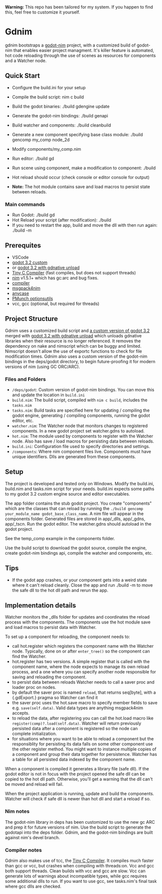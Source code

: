 **Warning:** This repo has been tailored for my system. If you happen to find this,
feel free to customize it yourself.

# Gdnim #
gdnim bootstraps a [godot-nim](https://github.com/pragmagic/godot-nim) project,
with a customized build of godot-nim that enables easier project managment. It's
killer feature is automated, hot code reloading through the use of scenes as
resources for components and a Watcher node.

## Quick Start ##
 - Configure the build.ini for your setup
 - Compile the build script: nim c build
 - Build the godot binaries: ./build gdengine update
 - Generate the godot-nim bindings: ./build genapi
 - Build watcher and components: ./build cleanbuild

 - Generate a new component specifying base class module: ./build gencomp my_comp node_2d
 - Modify components/my_comp.nim
 - Run editor: ./build gd
 - Run scene using component, make a modification to component: ./build
 - Hot reload should occur (check console or editor console for output)
 - **Note:** The hot module contains save and load macros to persist state between reloads.

### Main commands ###
 - Run Godot: ./build gd
 - Hot Reload your script (after modification): ./build
 - If you need to restart the app, build and move the dll with then run again: ./build -m

## Prerequites ##
  - VSCode
  - [godot 3.2 custom](https://github.com/geekrelief/godot/tree/3.2_gdnative_unload)
  - or [godot 3.2 with gdnative unload](https://github.com/geekrelief/godot/tree/3.2_gdnative_unload)
  - [Tiny C Compiler](https://github.com/mirror/tinycc) (fast compiles, but does not support threads)
  - [nim](https://github.com/nim-lang/Nim) v1.5.1+ which has gc:arc and bug fixes.
  - [compiler](https://nimble.directory/pkg/compiler)
  - [msgpack4nim](https://nimble.directory/pkg/msgpack4nim)
  - [anycase](https://nimble.directory/pkg/anycase)
  - [PMunch optionsutils](https://github.com/PMunch/nim-optionsutils)
  - vcc, gcc (optional, but required for threads)

## Project Structure ##
Gdnim uses a customized build script and [a custom version of godot 3.2](https://github.com/geekrelief/godot/tree/3.2_custom) merged with [godot 3.2 with gdnative unload](https://github.com/geekrelief/godot/tree/3.2_gdnative_unload) which unloads gdnative libraries when their resource is no longer referenced. It removes the dependency on nake and nimscript which can be buggy and limited. Nimscript doesn't allow the use of exportc functions to check for file modification times. Gdnim also uses a custom version of the godot-nim bindings in the deps/godot directory, to begin future-proofing it for modern versions of nim (using GC ORC/ARC).

### Files and Folders ###
 - `/deps/godot`: Custom version of godot-nim bindings. You can move this and update the location in `build.ini`
 - `build.nim`: The build script, compiled with `nim c build`, includes the `tasks.nim`
 - `tasks.nim`: Build tasks are specified here for updating / compiling the godot engine, generating / compiling  components, running the godot editor, etc.
 - `watcher.nim`: The Watcher node that monitors changes to registered components. In a new godot project set watcher.gdns to autoload.
 - `hot.nim`: The module used by components to register with the Watcher node. Also has save / load macros for persisting data between reloads.
 - `build.ini`: Configuration file used to specify directories and settings.
 - `/components`: Where nim component files live. Components must have unique identifiers. Dlls are generated from these components.


## Setup ##

The project is developed and tested only on Windows.
Modify the build.ini, build.nim and tasks.nim script for your needs.
build.ini expects some paths to my godot 3.2 custom engine source and editor executables.

The app folder contains the stub godot project. You create "components" which are the classes that can reload by
running the `./build gencomp your_module_name godot_base_class_name`.  A nim file will appear in
the components folder. Generated files are stored in app/_dlls, app/_gdns, app/_tscn.
Run the godot editor. The watcher.gdns should autoload in the godot project.

See the temp_comp example in the components folder.

Use the build script to download the godot source, compile the engine, create godot-nim bindings api, compile the watcher and components, etc.

## Tips ##
 - If the godot app crashes, or your component gets into a weird state where it
can't reload cleanly. Close the app and run ./build -m to move the safe dll to
the hot dll path and rerun the app.

## Implementation details ##
Watcher monitors the _dlls folder for updates and coordinates the reload process
with the components. The components use the hot module save and load macros to
persist data with Watcher.

To set up a component for reloading, the component needs to:
 - call hot.register which registers the component name with the Watcher node. Typically, done on or after `enter_tree()` so the component can find the Watcher.
 - hot.register has two versions. A simple register that is called with the component name, where the node expects to manage its own reload process, and a one where you can specify another node responsible for saving and reloading the component.
 - to persist data between reloads Watcher needs to call a saver proc and loader proc on nodes.
 - by default the saver proc is named `reload`, that returns seq[byte], with a {.gdExport.} pragma so Watcher can find it
 - the saver proc uses the hot.save macro to specify member fields to save e.g. `save(self.data)`. Valid data types are anything msgpack4nim accepts.
 - to reload the data, after registering you can call the hot.load macro like `register(comp)?.load(self.data)`. Watcher will return previously persisted data after a component is registered so the node can complete initialization.
 - for situations where you want to be able to reload a component but the responsiblity for persisting its data falls on some other component use the other register method. You might want to instance multiple copies of a component and group their data together for persistence. Watcher has a table for all persisted data indexed by the component name.

When a component is compiled it generates a library file (safe dll). If the godot editor is not in focus with the project opened the safe dll can be copied to the hot dll path. Otherwise, you'll get a warning that the dll can't be moved and reload will fail.

When the project application is running, update and build the components.
Watcher will check if safe dll is newer than hot dll and start a reload if so.

### Nim notes ###
The godot-nim library in deps has been customized to use the new gc ARC and prep it for future versions of nim.
Use the build script to generate the godotapi into the deps folder.
Gdnim, and the godot-nim bindings are built against nim's devel branch.

### Compiler notes ###
Gdnim also makes use of tcc, the [Tiny C Compiler](https://github.com/mirror/tinycc). It compiles much faster than gcc or vcc, but crashes when compiling with threads:on. Vcc and gcc both support threads. Clean builds with vcc and gcc are slow. Vcc can generate lots of warnings about incompatible types, while gcc requires some additional dlls to run. If you want to use gcc, see tasks.nim's final task where gcc dlls are checked.